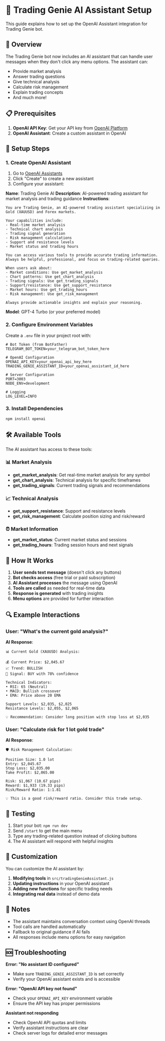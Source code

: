 # 🤖 Trading Genie AI Assistant Setup

This guide explains how to set up the OpenAI Assistant integration for Trading Genie bot.

## 🚀 Overview

The Trading Genie bot now includes an AI assistant that can handle user messages when they don't click any menu options. The assistant can:

- Provide market analysis
- Answer trading questions
- Give technical analysis
- Calculate risk management
- Explain trading concepts
- And much more!

## 📋 Prerequisites

1. **OpenAI API Key**: Get your API key from [OpenAI Platform](https://platform.openai.com/api-keys)
2. **OpenAI Assistant**: Create a custom assistant in OpenAI

## 🔧 Setup Steps

### 1. Create OpenAI Assistant

1. Go to [OpenAI Assistants](https://platform.openai.com/assistants)
2. Click "Create" to create a new assistant
3. Configure your assistant:

**Name**: Trading Genie AI
**Description**: AI-powered trading assistant for market analysis and trading guidance
**Instructions**: 
```
You are Trading Genie, an AI-powered trading assistant specializing in Gold (XAUUSD) and Forex markets. 

Your capabilities include:
- Real-time market analysis
- Technical chart analysis
- Trading signal generation
- Risk management calculations
- Support and resistance levels
- Market status and trading hours

You can access various tools to provide accurate trading information. Always be helpful, professional, and focus on trading-related queries.

When users ask about:
- Market conditions: Use get_market_analysis
- Chart patterns: Use get_chart_analysis  
- Trading signals: Use get_trading_signals
- Support/resistance: Use get_support_resistance
- Market hours: Use get_trading_hours
- Risk management: Use get_risk_management

Always provide actionable insights and explain your reasoning.
```

**Model**: GPT-4 Turbo (or your preferred model)

### 2. Configure Environment Variables

Create a `.env` file in your project root with:

```env
# Bot Token (from BotFather)
TELEGRAM_BOT_TOKEN=your_telegram_bot_token_here

# OpenAI Configuration
OPENAI_API_KEY=your_openai_api_key_here
TRADING_GENIE_ASSISTANT_ID=your_openai_assistant_id_here

# Server Configuration
PORT=3003
NODE_ENV=development

# Logging
LOG_LEVEL=INFO
```

### 3. Install Dependencies

```bash
npm install openai
```

## 🛠️ Available Tools

The AI assistant has access to these tools:

### 📊 Market Analysis
- **get_market_analysis**: Get real-time market analysis for any symbol
- **get_chart_analysis**: Technical analysis for specific timeframes
- **get_trading_signals**: Current trading signals and recommendations

### 📈 Technical Analysis
- **get_support_resistance**: Support and resistance levels
- **get_risk_management**: Calculate position sizing and risk/reward

### ⏰ Market Information
- **get_market_status**: Current market status and sessions
- **get_trading_hours**: Trading session hours and next signals

## 🎯 How It Works

1. **User sends text message** (doesn't click any buttons)
2. **Bot checks access** (free trial or paid subscription)
3. **AI Assistant processes** the message using OpenAI
4. **Tools are called** as needed for real-time data
5. **Response is generated** with trading insights
6. **Menu options** are provided for further interaction

## 🔍 Example Interactions

### User: "What's the current gold analysis?"
**AI Response**: 
```
📊 Current Gold (XAUUSD) Analysis:

💰 Current Price: $2,045.67
📈 Trend: BULLISH
🎯 Signal: BUY with 78% confidence

Technical Indicators:
• RSI: 65 (Neutral)
• MACD: Bullish crossover
• EMA: Price above 20 EMA

Support Levels: $2,035, $2,025
Resistance Levels: $2,055, $2,065

💡 Recommendation: Consider long position with stop loss at $2,035
```

### User: "Calculate risk for 1 lot gold trade"
**AI Response**:
```
🛡️ Risk Management Calculation:

Position Size: 1.0 lot
Entry: $2,045.67
Stop Loss: $2,035.00
Take Profit: $2,065.00

Risk: $1,067 (10.67 pips)
Reward: $1,933 (19.33 pips)
Risk/Reward Ratio: 1:1.81

💡 This is a good risk/reward ratio. Consider this trade setup.
```

## 🚀 Testing

1. Start your bot: `npm run dev`
2. Send `/start` to get the main menu
3. Type any trading-related question instead of clicking buttons
4. The AI assistant will respond with helpful insights

## 🔧 Customization

You can customize the AI assistant by:

1. **Modifying tools** in `src/tradingGenieAssistant.js`
2. **Updating instructions** in your OpenAI assistant
3. **Adding new functions** for specific trading needs
4. **Integrating real data** instead of demo data

## 📝 Notes

- The assistant maintains conversation context using OpenAI threads
- Tool calls are handled automatically
- Fallback to original guidance if AI fails
- All responses include menu options for easy navigation

## 🆘 Troubleshooting

**Error: "No assistant ID configured"**
- Make sure `TRADING_GENIE_ASSISTANT_ID` is set correctly
- Verify your OpenAI assistant exists and is accessible

**Error: "OpenAI API key not found"**
- Check your `OPENAI_API_KEY` environment variable
- Ensure the API key has proper permissions

**Assistant not responding**
- Check OpenAI API quotas and limits
- Verify assistant instructions are clear
- Check server logs for detailed error messages
